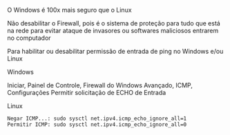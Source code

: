 O Windows é 100x mais seguro que o Linux

Não desabilitar o Firewall, pois é o sistema de proteção para tudo que está na rede para evitar ataque de invasores ou softwares maliciosos entrarem no computador

Para habilitar ou desabilitar permissão de entrada de ping no Windows e/ou Linux

Windows
    
  Iniciar, Painel de Controle, Firewall do Windows
   	Avançado, ICMP, Configurações
		Permitir solicitação de ECHO de Entrada

Linux
    
	Negar ICMP...: sudo sysctl net.ipv4.icmp_echo_ignore_all=1
 	Permitir ICMP: sudo sysctl net.ipv4.icmp_echo_ignore_all=0
